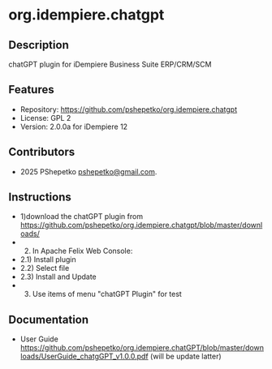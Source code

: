 org.idempiere.chatgpt
=============

Description
-----------
chatGPT plugin for  iDempiere Business Suite ERP/CRM/SCM


Features
--------
- Repository: https://github.com/pshepetko/org.idempiere.chatgpt
- License: GPL 2
- Version: 2.0.0a for iDempiere 12


Contributors
------------
- 2025 PShepetko <pshepetko@gmail.com>.


Instructions
------------
- 1)download the chatGPT plugin from https://github.com/pshepetko/org.idempiere.chatgpt/blob/master/downloads/
- 2) In Apache Felix Web Console: 
- 2.1) Install plugin 
- 2.2) Select file 
- 2.3) Install and Update
- 3) Use items of menu "chatGPT Plugin" for test

Documentation
-------------
- User Guide https://github.com/pshepetko/org.idempiere.chatGPT/blob/master/downloads/UserGuide_chatgGPT_v1.0.0.pdf (will be update latter)
